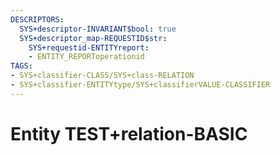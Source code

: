 ```yaml
---
DESCRIPTORS:
  SYS+descriptor-INVARIANT$bool: true
  SYS+descriptor_map-REQUESTID$str:
    SYS+requestid-ENTITYreport:
    - ENTITY_REPORToperationid
TAGS:
- SYS+classifier-CLASS/SYS+class-RELATION
- SYS+classifier-ENTITYtype/SYS+classifierVALUE-CLASSIFIER
---
```

# Entity TEST+relation-BASIC

